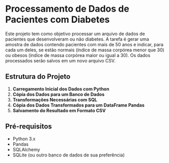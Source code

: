 # Processamento de Dados de Pacientes com Diabetes

Este projeto tem como objetivo processar um arquivo de dados de pacientes que desenvolveram ou não diabetes. A tarefa é gerar uma amostra de dados contendo pacientes com mais de 50 anos e indicar, para cada um deles, se estão normais (índice de massa corpórea menor que 30) ou obesos (índice de massa corpórea maior ou igual a 30). Os dados processados serão salvos em um novo arquivo CSV.

## Estrutura do Projeto

1. **Carregamento Inicial dos Dados com Python**
2. **Cópia dos Dados para um Banco de Dados**
3. **Transformações Necessárias com SQL**
4. **Cópia dos Dados Transformados para um DataFrame Pandas**
5. **Salvamento do Resultado em Formato CSV**

## Pré-requisitos

- Python 3.x
- Pandas
- SQLAlchemy
- SQLite (ou outro banco de dados de sua preferência)
